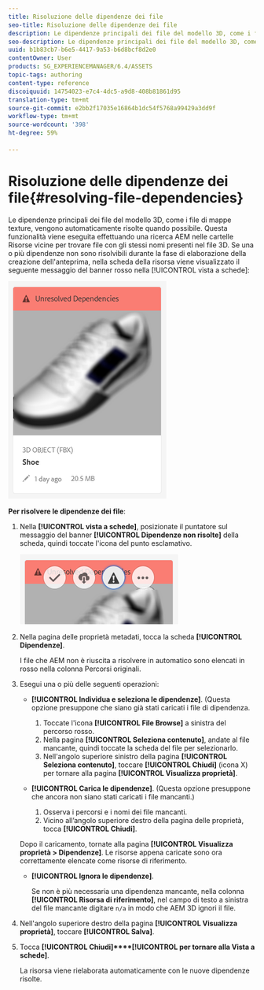 ```yaml
---
title: Risoluzione delle dipendenze dei file
seo-title: Risoluzione delle dipendenze dei file
description: Le dipendenze principali dei file del modello 3D, come i file di mappe texture, vengono automaticamente risolte quando possibile. Questa funzionalità viene eseguita effettuando una ricerca AEM nelle cartelle Risorse vicine per trovare file con gli stessi nomi presenti nel file 3D.
seo-description: Le dipendenze principali dei file del modello 3D, come i file di mappe texture, vengono automaticamente risolte quando possibile. Questa funzionalità viene eseguita effettuando una ricerca AEM nelle cartelle Risorse vicine per trovare file con gli stessi nomi presenti nel file 3D.
uuid: b1b83cb7-b6e5-4417-9a53-b6d8bcf8d2e0
contentOwner: User
products: SG_EXPERIENCEMANAGER/6.4/ASSETS
topic-tags: authoring
content-type: reference
discoiquuid: 14754023-e7c4-4dc5-a9d8-408b81861d95
translation-type: tm+mt
source-git-commit: e2bb2f17035e16864b1dc54f5768a99429a3dd9f
workflow-type: tm+mt
source-wordcount: '398'
ht-degree: 59%

---
```



# Risoluzione delle dipendenze dei file{#resolving-file-dependencies}

Le dipendenze principali dei file del modello 3D, come i file di mappe texture, vengono automaticamente risolte quando possibile. Questa funzionalità viene eseguita effettuando una ricerca AEM nelle cartelle Risorse vicine per trovare file con gli stessi nomi presenti nel file 3D. Se una o più dipendenze non sono risolvibili durante la fase di elaborazione della creazione dell&#39;anteprima, nella scheda della risorsa viene visualizzato il seguente messaggio del banner rosso nella [!UICONTROL vista a schede]:

![chlimage_1-189](assets/chlimage_1-189.png)

**Per risolvere le dipendenze dei file**:

1. Nella **[!UICONTROL vista a schede]**, posizionate il puntatore sul messaggio del banner **[!UICONTROL Dipendenze non risolte]** della scheda, quindi toccate l&#39;icona del punto esclamativo.

   ![chlimage_1-190](assets/chlimage_1-190.png)

1. Nella pagina delle proprietà metadati, tocca la scheda **[!UICONTROL Dipendenze]**.

   I file che AEM non è riuscita a risolvere in automatico sono elencati in rosso nella colonna Percorsi originali.

1. Esegui una o più delle seguenti operazioni:

   * **[!UICONTROL Individua e seleziona le dipendenze]**. (Questa opzione presuppone che siano già stati caricati i file di dipendenza.

      1. Toccate l&#39;icona **[!UICONTROL File Browse]** a sinistra del percorso rosso.
      1. Nella pagina **[!UICONTROL Seleziona contenuto]**, andate al file mancante, quindi toccate la scheda del file per selezionarlo.
      1. Nell&#39;angolo superiore sinistro della pagina **[!UICONTROL Seleziona contenuto]**, toccare **[!UICONTROL Chiudi]** (icona X) per tornare alla pagina **[!UICONTROL Visualizza proprietà]**.
   * **[!UICONTROL Carica le dipendenze]**. (Questa opzione presuppone che ancora non siano stati caricati i file mancanti.)

      1. Osserva i percorsi e i nomi dei file mancanti.
      1. Vicino all’angolo superiore destro della pagina delle proprietà, tocca **[!UICONTROL Chiudi]**.

   Dopo il caricamento, tornate alla pagina **[!UICONTROL Visualizza proprietà > Dipendenze]**. Le risorse appena caricate sono ora correttamente elencate come risorse di riferimento.

   * **[!UICONTROL Ignora le dipendenze]**.

      Se non è più necessaria una dipendenza mancante, nella colonna **[!UICONTROL Risorsa di riferimento]**, nel campo di testo a sinistra del file mancante digitare `n/a` in modo che AEM 3D ignori il file.



1. Nell&#39;angolo superiore destro della pagina **[!UICONTROL Visualizza proprietà]**, toccare **[!UICONTROL Salva]**.
1. Tocca **[!UICONTROL Chiudi]****[!UICONTROL per tornare alla Vista a schede]**.

   La risorsa viene rielaborata automaticamente con le nuove dipendenze risolte.

